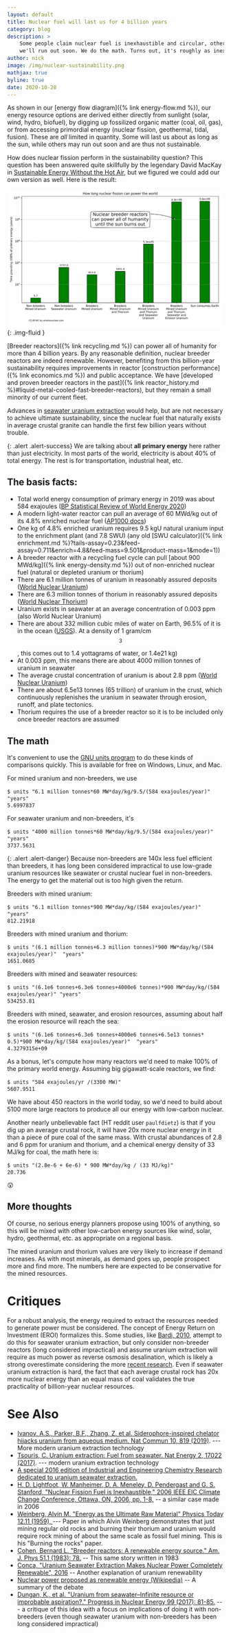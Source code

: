 ```yaml
---
layout: default
title: Nuclear fuel will last us for 4 billion years
category: blog
description: > 
    Some people claim nuclear fuel is inexhaustible and circular, others say
    we'll run out soon. We do the math. Turns out, it's roughly as inexhaustible as sunlight.
author: nick
image: /img/nuclear-sustainability.png
mathjax: true
byline: true
date: 2020-10-28
---
```

<div class="row">
<div class="col-md-8" markdown="1">

As shown in our [energy flow diagram]({% link energy-flow.md %}), our energy resource
options are derived either directly from sunlight (solar, wind, hydro, biofuel), by
digging up fossilized organic matter (coal, oil, gas), or from accessing primordial energy
(nuclear fission, geothermal, tidal, fusion). These are *all* limited in quantity.
Some will last us about as long as the sun, while others may run out soon and are thus not
sustainable.

How does nuclear fission perform in the sustainability question? This question has
been answered quite skillfully by the legendary David MacKay in [Sustainable Energy
Without the Hot Air](https://www.withouthotair.com/c24/page_162.shtml), but we figured we
could add our own version as well. Here is the result:

![Nuclear sustainability plot](/img/nuclear-sustainability_opt.svg){: .img-fluid }

[Breeder reactors]({% link recycling.md %}) can power all of humanity for more than 4
billion years.  By any reasonable definition, nuclear breeder reactors are indeed
renewable. However, benefiting from this billion-year sustainability requires improvements
in reactor [construction performance]({% link economics.md %}) and public acceptance. We
have [developed and proven breeder reactors in the past]({% link reactor_history.md %}#liquid-metal-cooled-fast-breeder-reactors), 
but they remain a small minority of our current fleet.

Advances in [seawater uranium extraction](https://pubs.acs.org/toc/iecred/55/15) would
help, but are not necessary to achieve ultimate sustainability, since the nuclear fuel
that naturally exists in average crustal granite can handle the first few billion years
without trouble.

{: .alert .alert-success}
We are talking about **all primary energy** here rather than just electricity. In
most parts of the world, electricity is about 40% of total energy. The rest is for
transportation, industrial heat, etc.

## The basis facts:

* Total world energy consumption of primary energy in 2019 was about 584 exajoules ([BP
  Statistical Review of World Energy
2020](https://www.bp.com/content/dam/bp/business-sites/en/global/corporate/pdfs/energy-economics/statistical-review/bp-stats-review-2020-full-report.pdf))
* A modern light-water reactor can pull an average of 60 MWd/kg out of its 4.8% enriched
  nuclear fuel ([AP1000 docs](https://aris.iaea.org/PDF/AP1000.pdf))
* One kg of 4.8% enriched uranium requires 9.5 kgU natural uranium input to the enrichment
  plant (and 7.8 SWU) (any old [SWU calculator]({% link enrichment.md %}?tails-assay=0.23&feed-assay=0.711&enrich=4.8&feed-mass=9.501&product-mass=1&mode=1))
* A breeder reactor with a recycling fuel cycle can pull [about 900 MWd/kg]({% link
  energy-density.md %}) out of non-enriched nuclear fuel (natural or depleted uranium or
thorium)
* There are 6.1 million tonnes of uranium in reasonably assured deposits ([World
  Nuclear Uranium](https://world-nuclear.org/information-library/nuclear-fuel-cycle/uranium-resources/supply-of-uranium.aspx))
* There are 6.3 million tonnes of thorium in reasonably assured deposits ([World
  Nuclear Thorium](https://world-nuclear.org/information-library/current-and-future-generation/thorium.aspx))
* Uranium exists in seawater at an average concentration of 0.003 ppm (also World Nuclear
  Uranium)
* There are about 332 million cubic miles of water on Earth, 96.5% of it is in the ocean
  ([USGS](https://www.usgs.gov/special-topic/water-science-school/science/how-much-water-there-earth?qt-science_center_objects=0#qt-science_center_objects)).
  At a density of 1 gram/cm$$^3$$, this comes out to 1.4 yottagrams of water, or 1.4e21 kg)
* At 0.003 ppm, this means there are about 4000 million tonnes of uranium in seawater
* The average crustal concentration of uranium is about 2.8 ppm ([World Nuclear Uranium](https://world-nuclear.org/information-library/nuclear-fuel-cycle/uranium-resources/supply-of-uranium.aspx))
* There are about 6.5e13 tonnes (65 trillion) of uranium in the crust,
  which continuously replenishes the uranium in seawater through erosion, runoff, and
  plate tectonics.
* Thorium requires the use of a breeder reactor so it is to be included only once breeder
  reactors are assumed


## The math

It's convenient to use the [GNU units program](https://www.gnu.org/software/units/) to do
these kinds of comparisons quickly. This is available for free on Windows, Linux, and Mac. 

For mined uranium and non-breeders, we use

    $ units "6.1 million tonnes*60 MW*day/kg/9.5/(584 exajoules/year)"  "years"
    5.6997837

For seawater uranium and non-breeders, it's

    $ units "4000 million tonnes*60 MW*day/kg/9.5/(584 exajoules/year)"  "years"
    3737.5631

{: .alert .alert-danger}
Because non-breeders are 140x less fuel efficient than breeders, it has long been
considered impractical to use low-grade uranium resources like seawater or crustal nuclear
fuel in non-breeders. The energy to get the material out is too high given the return.

Breeders with mined uranium:

    $ units "6.1 million tonnes*900 MW*day/kg/(584 exajoules/year)"  "years"
    812.21918

Breeders with mined uranium and thorium:

    $ units "(6.1 million tonnes+6.3 million tonnes)*900 MW*day/kg/(584 exajoules/year)"  "years"
    1651.0685

Breeders with mined and seawater resources:

    $ units "(6.1e6 tonnes+6.3e6 tonnes+4000e6 tonnes)*900 MW*day/kg/(584 exajoules/year)" "years"
    534253.81

Breeders with mined, seawater, and erosion resources, assuming about half the erosion
resource will reach the sea:

    $ units "(6.1e6 tonnes+6.3e6 tonnes+4000e6 tonnes+6.5e13 tonnes* 0.5)*900 MW*day/kg/(584 exajoules/year)"  "years"
    4.3279315e+09

As a bonus, let's compute how many reactors we'd need to make 100% of the primary world
energy. Assuming big gigawatt-scale reactors, we find:

    $ units "584 exajoules/yr /(3300 MW)"
    5607.9511

We have about 450 reactors in the world today, so we'd need to build about 5100 more
large reactors to produce all our energy with low-carbon nuclear. 

Another nearly unbelievable fact (HT reddit user `paulfdietz`) is that if you dig up an
average crustal rock, it will have 20x more nuclear energy in it than a piece of pure coal of
the same mass. With crustal abundances of 2.8 and 6 ppm for uranium and thorium, and a
chemical energy density of 33 MJ/kg for coal, the math here is:

    $ units "(2.8e-6 + 6e-6) * 900 MW*day/kg / (33 MJ/kg)" 
    20.736

😲

## More thoughts

Of course, no serious energy planners propose using 100% of anything, so this will be
mixed with other low-carbon energy sources like wind, solar, hydro, geothermal, etc. as
appropriate on a regional basis.

The mined uranium and thorium values are very likely to increase if demand increases. As
with most minerals, as demand goes up, people prospect more and find more. The numbers
here are expected to be conservative for the mined resources.

# Critiques

For a robust analysis, the energy required to extract the resources needed to generate
power must be considered. The concept of Energy Return on Investment (EROI) formalizes
this. Some studies, like [Bardi, 2010](https://doi.org/10.3390/su2040980), attempt to do
this for seawater uranium extraction, but only consider non-breeder reactors (long
considered impractical) and assume uranium extraction will require as much power as
reverse osmosis desalination, which is likely a strong overestimate considering the more
[recent research](https://pubs.acs.org/toc/iecred/55/15). Even if seawater uranium
extraction is hard, the fact that each average crustal rock has 20x more nuclear energy
than an equal mass of coal validates the true practicality of billion-year nuclear
resources.



# See Also
* [Ivanov, A.S., Parker, B.F., Zhang, Z. et al. Siderophore-inspired chelator hijacks uranium from aqueous medium. Nat Commun 10, 819 (2019)](https://doi.org/10.1038/s41467-019-08758-1). --- More modern uranium extraction technology
* [Tsouris, C. Uranium extraction: Fuel from seawater. Nat Energy 2, 17022
  (2017)](https://doi.org/10.1038/nenergy.2017.22). --- modern uranium extraction
  technology
* [A special 2016 edition of Industrial and Engineering Chemistry Research dedicated to
  uranium seawater extraction.](https://pubs.acs.org/toc/iecred/55/15)
* [H. D. Lightfoot, W. Manheimer, D. A. Meneley, D. Pendergast and G. S. Stanford,
  "Nuclear Fission Fuel is Inexhaustible," 2006 IEEE EIC Climate Change Conference,
  Ottawa, ON, 2006, pp. 1-8,](https://doi.org/10.1109/EICCCC.2006.277268) -- a similar
  case made in 2006
* [Weinberg, Alvin M. "Energy as the Ultimate Raw Material" Physics Today 12.11 (1959),
  ](https://doi.org/10.1063/1.3060564) --- Paper in which Alvin Weinberg demonstrates
  that just mining regular old rocks and burning their thorium and uranium would require
  rock mining of about the same scale as fossil fuel mining. This is his "Burning the
  rocks" paper.
* [Cohen, Bernard L. "Breeder reactors: A renewable energy source." Am. J. Phys 51.1 (1983): 78.](http://large.stanford.edu/publications/coal/references/docs/pad11983cohen.pdf)
  -- This same story written in 1983
* [Conca, "Uranium Seawater Extraction Makes Nuclear Power Completely Renewable",
  2016](https://www.forbes.com/sites/jamesconca/2016/07/01/uranium-seawater-extraction-makes-nuclear-power-completely-renewable/#24ee9a3159ae)
  -- Another explanation of uranium renewability
* [Nuclear power proposed as renewable energy (Wikipedia)](https://en.wikipedia.org/wiki/Nuclear_power_proposed_as_renewable_energy) -- A
  summary of the debate
* [Dungan, K., et al. "Uranium from seawater–Infinite resource or improbable aspiration?."
  Progress in Nuclear Energy 99 (2017):
  81-85.](https://doi.org/10.1016/j.pnucene.2017.04.016) --- a critique of this idea with a
  focus on implications of doing it with non-breeders (even though seawater uranium with
  non-breeders has been long considered impractical)

</div>
</div>
